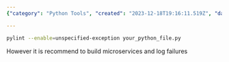```yaml
---
{"category": "Python Tools", "created": "2023-12-18T19:16:11.519Z", "date": "2023-12-18 19:16:11", "description": "This text provides guidance on utilizing the Python utility 'pylint' to identify unspecified exceptions in a Python file and proposes constructing microservices and tracking failures for enhanced error management.", "modified": "2023-12-18T19:17:17.542Z", "tags": ["Python", "pylint", "unspecified exceptions", "error handling", "microservices", "logging", "best practices"], "title": "Exception Phobia In Python"}

---
```


```bash
pylint --enable=unspecified-exception your_python_file.py

```

However it is recommend to build microservices and log failures
